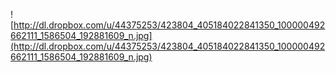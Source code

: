 ![http://dl.dropbox.com/u/44375253/423804_405184022841350_100000492662111_1586504_192881609_n.jpg](http://dl.dropbox.com/u/44375253/423804_405184022841350_100000492662111_1586504_192881609_n.jpg)
